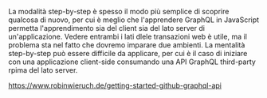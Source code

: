 La modalità step-by-step è spesso il modo più semplice di scoprire qualcosa di nuovo, per cui è meglio che l'apprendere GraphQL in JavaScript permetta l'apprendimento sia del client sia del lato server di un'applicazione. Vedere entrambi i lati dlele transazioni web è utile, ma il problema sta nel fatto che dovremo imparare due ambienti. La mentalità step-by-step può essere difficile da applicare, per cui è il caso di iniziare con una applicazione client-side consumando una API GraphQL third-party rpima del lato server.

https://www.robinwieruch.de/getting-started-github-graphql-api
